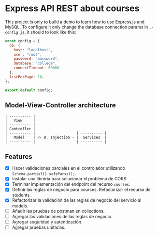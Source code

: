 # Express API REST about courses

This project is only to build a demo to learn how to use Express.js and MySQL. To configure it only change the database connection params in `.-config.js`, it should to look like this:

```js
const config = {
  db: {
    host: "localhost",
    user: "root",
    password: "password",
    database: "college",
    connectTimeout: 60000
  },
  listPerPage: 10,
};

export default config;
```

## Model-View-Controller architecture

```plaintext
| ---------- |
|   View     |
| ---------- |
| Controller |
| ---------- |                   | ---------- |
|   Model    | <- D. Injection - |  Services  |
| ---------- |                   | ---------- |
```

## Features

- [x] Hacer validaciones parciales en el controlador utilizando `Schema.partial().safeParse();`.
- [x] Instalar una libreria para solucionar el problema de CORS.
- [x] Terminar implementación del endpoint del recurso `courses`.
- [x] Definir las reglas de negocio para courses. Refactorizar el recurso de students.
- [x] Refactorizar la validación de las reglas de negocio del servicio al modelo.
- [ ] Añadir las pruebas de postman en collections.
- [ ] Agregar las validaciones de las reglas de negocio.
- [ ] Agregar seguridad y autenticación.
- [ ] Agregar pruebas unitarias.
